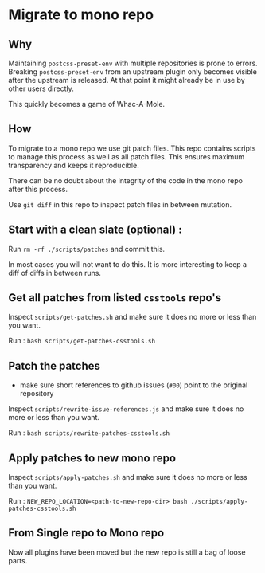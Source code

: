 # Migrate to mono repo

## Why

Maintaining `postcss-preset-env` with multiple repositories is prone to errors.
Breaking `postcss-preset-env` from an upstream plugin only becomes visible after the upstream is released. At that point it might already be in use by other users directly.

This quickly becomes a game of Whac-A-Mole.

## How

To migrate to a mono repo we use git patch files.
This repo contains scripts to manage this process as well as all patch files.
This ensures maximum transparency and keeps it reproducible.

There can be no doubt about the integrity of the code in the mono repo after this process.

Use `git diff` in this repo to inspect patch files in between mutation.

## Start with a clean slate (optional) :

Run `rm -rf ./scripts/patches` and commit this.

In most cases you will not want to do this.
It is more interesting to keep a diff of diffs in between runs.

## Get all patches from listed `csstools` repo's

Inspect `scripts/get-patches.sh` and make sure it does no more or less than you want.

Run : `bash scripts/get-patches-csstools.sh`

## Patch the patches

-  make sure short references to github issues (`#00`) point to the original repository

Inspect `scripts/rewrite-issue-references.js` and make sure it does no more or less than you want.

Run : `bash scripts/rewrite-patches-csstools.sh`

## Apply patches to new mono repo

Inspect `scripts/apply-patches.sh` and make sure it does no more or less than you want.

Run : `NEW_REPO_LOCATION=<path-to-new-repo-dir> bash ./scripts/apply-patches-csstools.sh`


## From Single repo to Mono repo

Now all plugins have been moved but the new repo is still a bag of loose parts.

